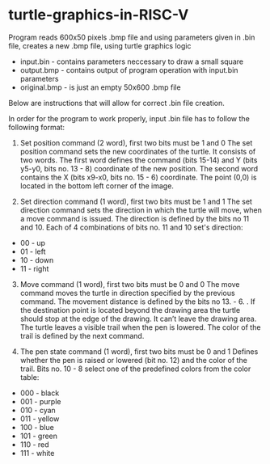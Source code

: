 # turtle-graphics-in-RISC-V

Program reads 600x50 pixels .bmp file and using parameters given in .bin file, creates a new .bmp file, using turtle graphics logic

- input.bin - contains parameters neccessary to draw a small square
- output.bmp - contains output of program operation with input.bin parameters
- original.bmp - is just an empty 50x600 .bmp file




Below are instructions that will allow for correct .bin file creation.

In order for the program to work properly, input .bin file has to follow the following format:

1. Set position command (2 word), first two bits must be 1 and 0
The set position command sets the new coordinates of the turtle. It consists of two words. The
first word defines the command (bits 15-14) and Y (bits y5-y0, bits no. 13 - 8) coordinate of the new
position. The second word contains the X (bits x9-x0, bits no. 15 - 6) coordinate. The point (0,0) is located in
the bottom left corner of the image.

2. Set direction command (1 word), first two bits must be 1 and 1
The set direction command sets the direction in which the turtle will move, when a move
command is issued. The direction is defined by the bits no 11 and 10. 
Each of 4 combinations of bits no. 11 and 10 set's direction:
- 00 - up
- 01 - left
- 10 - down
- 11 - right

3. Move command (1 word), first two bits must be 0 and 0
The move command moves the turtle in direction specified by the previous command. The movement
distance is defined by the bits no 13. - 6. . If the destination point is located beyond the drawing
area the turtle should stop at the edge of the drawing. It can’t leave the drawing area. 
The turtle leaves a visible trail when the pen is lowered. The color of the trail is defined by the next command. 

4. The pen state command (1 word), first two bits must be 0 and 1
Defines whether the pen is raised or lowered (bit no. 12) and the color of
the trail. Bits no. 10 - 8 select one of the predefined colors from the color table:
- 000 - black
- 001 - purple
- 010 - cyan 
- 011 - yellow
- 100 - blue
- 101 - green
- 110 - red
- 111 - white




